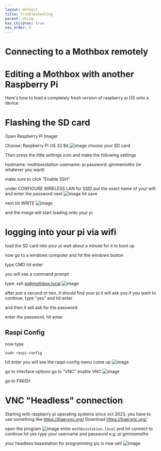 ```yaml
---
layout: default
title: Troubleshooting
parent: Using
has_children: true
nav_order: 6
---
```


# Connecting to a Mothbox remotely






# Editing a Mothbox with another Raspberry Pi

Here's how to load a completely fresh version of raspberry pi OS onto a device

# Flashing the SD card
Open Raspberry Pi Imager

Choose: Raspberry Pi OS 32 Bit
![image](https://github.com/Digital-Naturalism-Laboratories/Mothbox/assets/742627/eb05a6c1-2faf-4008-b6b2-fe04a2717f05)
choose your SD card

Then press the little settings icon and make the following settings

hostname: mothboxstation
username: pi
password: gimmemoths  (or whatever you want)

make sure to click "Enable SSH"

under CONFIGURE WIRELESS LAN
for SSID put the exact name of your wifi
and enter the password next
![image](https://github.com/Digital-Naturalism-Laboratories/Mothbox/assets/742627/b10a8494-00ac-4fbd-8812-25cdae26f91f)
hit save

next hit WRITE
![image](https://github.com/Digital-Naturalism-Laboratories/Mothbox/assets/742627/e227e14f-e225-4bd4-aed0-3147c1704aa5)

and the image will start loading onto your pi

# logging into your pi via wifi

load the SD card into your pi
wait about a minute for it to boot up

now go to a windows computer and hit the windows button

type
CMD  hit enter

you will see a command prompt

type:
ssh pi@mothbox.local
![image](https://github.com/Digital-Naturalism-Laboratories/Mothbox/assets/742627/f76bc1c1-d40b-4d85-88bc-366c55c43317)


after just a second or two, it should find your pi
it will ask you if you want to continue, type "yes" and hit enter

and then it will ask for the password

enter the password, hit enter

## Raspi Config
now type

`sudo raspi-config`

hit enter
you will see the raspi-config menu come up
![image](https://github.com/Digital-Naturalism-Laboratories/Mothbox/assets/742627/0631c74b-4142-4672-8e1a-75c05a2dcc09)

go to interface options
go to "VNC"
enable VNC
![image](https://github.com/Digital-Naturalism-Laboratories/Mothbox/assets/742627/33cc41e7-b835-4b82-a38d-a6d8fe7316d2)

go to FINISH

# VNC "Headless" connection

Starting with raspberry pi operating systems since oct 2023, you have to use something like https://tigervnc.org/
Download https://tigervnc.org/

open the program
![image](https://github.com/Digital-Naturalism-Laboratories/Mothbox/assets/742627/dbed67c1-5bbb-4013-a0a9-7a631eab9ff6)
enter 
`mothboxstation.local` and hit connect
to continue hit yes
type your username and password
e.g. pi gimmemoths

your headless basestation for programming pis is now set!
![image](https://github.com/Digital-Naturalism-Laboratories/Mothbox/assets/742627/35e59640-2728-4ecc-9453-204511e6170c)




